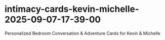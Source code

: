 # intimacy-cards-kevin-michelle-2025-09-07-17-39-00
Personalized Bedroom Conversation &amp; Adventure Cards for Kevin &amp; Michelle

